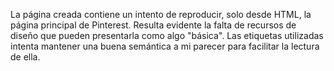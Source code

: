 La página creada contiene un intento de reproducir, solo desde HTML, la página principal de Pinterest.
Resulta evidente la falta de recursos de diseño que pueden presentarla como algo "básica".
Las etiquetas utilizadas intenta mantener una buena semántica a mi parecer para facilitar la lectura de ella.
